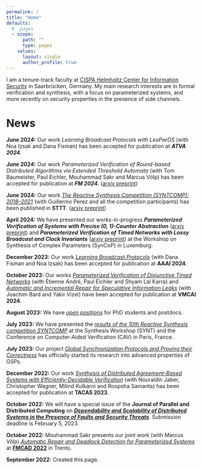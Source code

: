 ```yaml
---
permalink: /
title: "Home"
defaults:
  # _pages
  - scope:
      path: ""
      type: pages
    values:
      layout: single
      author_profile: true
---
```


I am a tenure-track faculty at [CISPA Helmholtz Center for Information Security](https://www.cispa.de) in Saarbrücken, Germany. My main research interests are in formal verification and synthesis, with a focus on parameterized systems, and more recently on security properties in the presence of side channels.

# News
**June 2024:** Our work *Learning Broadcast Protocols with LeoParDS* (with Noa Izsak and Dana Fisman) has been accepted for publication at ***ATVA 2024***. 

**June 2024:** Our work *Parameterized Verification of Round-based Distributed Algorithms via Extended Threshold Automata* (with Tom Baumeister, Paul Eichler, Mouhammad Sakr and Marcus Völp) has been accepted for publication at ***FM 2024***. ([arxiv preprint](https://doi.org/10.48550/arXiv.2406.19880))

**June 2024:** Our work [*The Reactive Synthesis Competition (SYNTCOMP): 2018–2021*](https://doi.org/10.1007/s10009-024-00754-1) (with Guillermo Perez and all the competition participants) has been published in **STTT**. ([arxiv preprint](https://arxiv.org/abs/2206.00251))

**April 2024:** We have presented our works-in-progress ***Parameterized Verification of Systems with Precise (0, 1)-Counter Abstraction*** ([arxiv preprint](https://doi.org/10.48550/arXiv.2408.05954)) and ***Parameterized Verification of Timed Networks with Lossy Broadcast and Clock Invariants*** ([arxiv preprint](https://doi.org/10.48550/arXiv.2408.05190)) at the Workshop on Synthesis of Complex Parameters (SynCoP) in Luxemburg.

**December 2023:** Our work [*Learning Broadcast Protocols*](https://arxiv.org/abs/2306.14284) (with Dana Fisman and Noa Izsak) has been accepted for publication at **AAAI 2024**.

**October 2023:** Our works [*Parameterized Verification of Disjunctive Timed Networks*](https://arxiv.org/abs/2305.07295) (with Étienne André, Paul Eichler and Shyam Lal Karra) and [*Automatic and Incremental Repair for Speculative Information Leaks*](https://arxiv.org/abs/2305.10092) (with Joachim Bard and Yakir Vizel) have been accepted for publication at **VMCAI 2024**.

**August 2023:** We have [*open positions*](/positions) for PhD students and postdocs.

**July 2023:** We have presented the [*results of the 10th Reactive Synthesis competition SYNTCOMP*](http://www.syntcomp.org/syntcomp-2023-results/) at the Synthesis Workshop (SYNT) and the Conference on Computer-Aided Verification (CAV) in Paris, France.

**July 2023:** Our project [*Global Synchronization Protocols and Proving their Correctness*](https://swenjacobs.github.io/research/#global-synchronization-protocols-and-proving-their-correctness) has officially started its research into advanced properties of GSPs.

**December 2022:** Our work [*Synthesis of Distributed Agreement-Based Systems with Efficiently-Decidable Verification*](https://doi.org/10.48550/arXiv.2208.12400) (with Nouraldin Jaber, Christopher Wagner, Milind Kulkarni and Roopsha Samanta) has been accepted for publication at **TACAS 2023**.

**October 2022:** We will have a special issue of the **Journal of Parallel and Distributed Computing** on [***Dependability and Scalability of Distributed Systems in the Presence of Faults and Security Threats***](https://www.sciencedirect.com/journal/journal-of-parallel-and-distributed-computing/about/forthcoming-special-issues#dependability-and-scalability-of-distributed-systems-in-the-presence-of-faults-and-security-threats). Submission deadline is February 5, 2023.

**October 2022:** Mouhammad Sakr presents our joint work (with Marcus Völp) [*Automatic Repair and Deadlock Detection for Parameterized Systems*](https://arxiv.org/abs/2111.03322) at [**FMCAD 2022**](https://fmcad.org/FMCAD22/accepted/) in Trento.

**September 2022:** Created this page.
